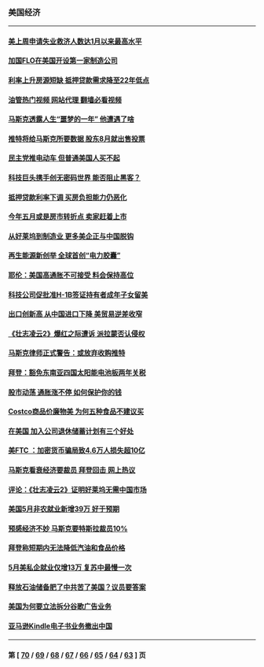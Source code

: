 ### 美国经济
---
#### [美上周申请失业救济人数达1月以来最高水平](../../pages/ncid1078158/n13755909.md?06102045) 
#### [加国FLO在美国开设第一家制造公司](../../pages/ncid1078158/n13755921.md?06102045) 
#### [利率上升房源短缺 抵押贷款需求降至22年低点](../../pages/ncid1078158/n13755271.md?06102045) 
#### [油管热门视频 网站代理 翻墙必看视频](http://209.222.30.114:81/youtube.html?06102045)
#### [马斯克透露人生“噩梦的一年” 他遭遇了啥](../../pages/ncid1078158/n13755211.md?06102045) 
#### [推特将给马斯克所要数据 股东8月就出售投票](../../pages/ncid1078158/n13755165.md?06102045) 
#### [民主党推电动车 但普通美国人买不起](../../pages/ncid1078158/n13754574.md?06102045) 
#### [科技巨头携手创无密码世界 能否阻止黑客？](../../pages/ncid1078158/n13755124.md?06102045) 
#### [抵押贷款利率下调 买房负担能力仍恶化](../../pages/ncid1078158/n13754778.md?06102045) 
#### [今年五月或是房市转折点 卖家赶着上市](../../pages/ncid1078158/n13754747.md?06102045) 
#### [从好莱坞到制造业 更多美企正与中国脱钩](../../pages/ncid1078158/n13754651.md?06102045) 
#### [再生能源新创举 全球首创“电力胶囊”](../../pages/ncid1078158/n13754495.md?06102045) 
#### [耶伦：美国高通胀不可接受 料会保持高位](../../pages/ncid1078158/n13754467.md?06102045) 
#### [科技公司促批准H-1B签证持有者成年子女留美](../../pages/ncid1078158/n13754384.md?06102045) 
#### [出口创新高 从中国进口下降 美贸易逆差收窄](../../pages/ncid1078158/n13754360.md?06102045) 
#### [《壮志凌云2》爆红之际遭诉 派拉蒙否认侵权](../../pages/ncid1078158/n13754137.md?06102045) 
#### [马斯克律师正式警告：或放弃收购推特](../../pages/ncid1078158/n13753548.md?06102045) 
#### [拜登：豁免东南亚四国太阳能电池板两年关税](../../pages/ncid1078158/n13753566.md?06102045) 
#### [股市动荡 通胀涨不停 如何保护你的钱](../../pages/ncid1078158/n13751379.md?06102045) 
#### [Costco商品价廉物美 为何五种食品不建议买](../../pages/ncid1078158/n13752382.md?06102045) 
#### [在美国 加入公司退休储蓄计划有三个好处](../../pages/ncid1078158/n13752410.md?06102045) 
#### [美FTC ：加密货币骗局致4.6万人损失超10亿](../../pages/ncid1078158/n13751956.md?06102045) 
#### [马斯克看衰经济要裁员 拜登回击 网上热议](../../pages/ncid1078158/n13751961.md?06102045) 
#### [评论：《壮志凌云2》证明好莱坞无需中国市场](../../pages/ncid1078158/n13751832.md?06102045) 
#### [美国5月非农就业新增39万 好于预期](../../pages/ncid1078158/n13751734.md?06102045) 
#### [预感经济不妙 马斯克要特斯拉裁员10%](../../pages/ncid1078158/n13751653.md?06102045) 
#### [拜登称短期内无法降低汽油和食品价格](../../pages/ncid1078158/n13751311.md?06102045) 
#### [5月美私企就业仅增13万 复苏中最慢一次](../../pages/ncid1078158/n13751034.md?06102045) 
#### [释放石油储备肥了中共苦了美国？议员要答案](../../pages/ncid1078158/n13751053.md?06102045) 
#### [美国为何要立法拆分谷歌广告业务](../../pages/ncid1078158/n13749738.md?06102045) 
#### [亚马逊Kindle电子书业务撤出中国](../../pages/ncid1078158/n13750981.md?06102045) 

---
#### 第 [ [70](./70.md?06102045) / [69](./69.md?06102045) / [68](./68.md?06102045) / [67](./67.md?06102045) / [66](./66.md?06102045) / [65](./65.md?06102045) / [64](./64.md?06102045) / [63](./63.md?06102045) ] 页

